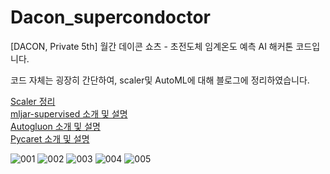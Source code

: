 # Dacon_supercondoctor
[DACON, Private 5th] 월간 데이콘 쇼츠 - 초전도체 임계온도 예측 AI 해커톤 코드입니다.  
  
코드 자체는 굉장히 간단하여, scaler및 AutoML에 대해 블로그에 정리하였습니다.  

[Scaler 정리](https://almosthave.tistory.com/5)  
[mljar-supervised 소개 및 설명](https://almosthave.tistory.com/12)  
[Autogluon 소개 및 설명](https://almosthave.tistory.com/15)  
[Pycaret 소개 및 설명](https://almosthave.tistory.com/16)  

![001](https://github.com/hoon-bari/Dacon_supercondoctor/assets/121400054/a06baef9-4dae-4e4d-9b76-b15aeba2058a)
![002](https://github.com/hoon-bari/Dacon_supercondoctor/assets/121400054/79066a78-f371-49df-aadb-26b9553509ea)
![003](https://github.com/hoon-bari/Dacon_supercondoctor/assets/121400054/db333459-cc8b-4364-9bc1-3928955c3fbc)
![004](https://github.com/hoon-bari/Dacon_supercondoctor/assets/121400054/952f7159-aab4-48f7-9334-73e1e3f9d467)
![005](https://github.com/hoon-bari/Dacon_supercondoctor/assets/121400054/67cc8597-2467-4446-8475-3b875cfcb761)
